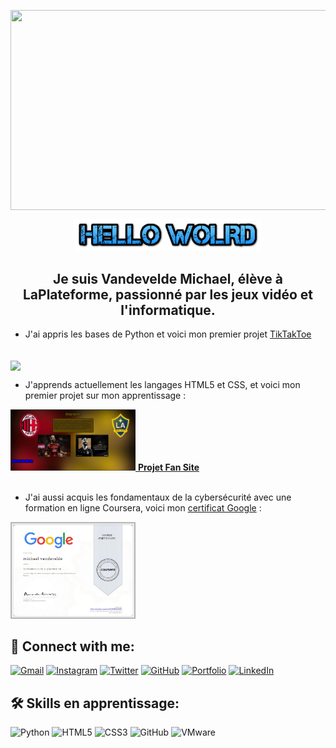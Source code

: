 <img
  align="center" 
  src="https://github.com/user-attachments/assets/755d2675-8a5a-4ae1-a860-cf9e7f098492" 
  width="1000"
  height="320"
/>


<p align="center">
  <img src="https://github.com/vandevelde-michael/vandevelde-michael/blob/main/HELLOWORLD.png?raw=true" alt="Hello World" width="300"/>
</p> 


<h2 align="center">Je suis Vandevelde Michael, élève à LaPlateforme, passionné par les jeux vidéo et l'informatique.</h2>

- J'ai appris les bases de Python et voici mon premier projet [TikTakToe](https://github.com/vandevelde-michael/TicTacToe/blob/main/TicTacToe.py)

<br>

<img align="center" src="https://github.com/user-attachments/assets/9e138103-bc95-44bb-96dd-eb2c8f97d1e8" width="150" />


- J'apprends actuellement les langages HTML5 et CSS, et voici mon premier projet sur mon apprentissage :

<a href="https://raw.githubusercontent.com/vandevelde-michael/vandevelde-michael/main/giroud.jpg">
  <img src="https://raw.githubusercontent.com/vandevelde-michael/vandevelde-michael/main/giroud.jpg" width="200" />
</a>
<a href="https://github.com/MerlinFache/Projet-FanSite">
  <strong>Projet Fan Site</strong>
  <br><br>
</a>

- J'ai aussi acquis les fondamentaux de la cybersécurité avec une formation en ligne Coursera, voici mon [certificat Google](https://www.coursera.org/account/accomplishments/verify/T7KB4XW87WXE) :

<a href="https://raw.githubusercontent.com/vandevelde-michael/vandevelde-michael/main/google%20certificate.png">
  <img src="https://raw.githubusercontent.com/vandevelde-michael/vandevelde-michael/main/google%20certificate.png" width="200" />
</a>

## 🤝 Connect with me:

<a href="mailto:michael.vandevelde@laplateforme.io"><img src="https://img.icons8.com/color/48/000000/gmail.png" alt="Gmail" width="35px" /></a>
<a href="https://www.instagram.com/le_mikyyy"><img src="https://img.icons8.com/color/48/000000/instagram-new.png" alt="Instagram" width="35px" /></a>
<a href="https://twitter.com/bbt_rabbit"><img src="https://img.icons8.com/color/48/000000/twitter.png" alt="Twitter" width="35px" /></a>
<a href="https://github.com/vandevelde-michael"><img src="https://img.icons8.com/ios-glyphs/48/000000/github.png" alt="GitHub" width="35px" /></a>
<a href="https://vandevelde-michael.github.io/portfolio/"><img src="https://img.icons8.com/color/48/000000/web-design.png" alt="Portfolio" width="35px" /></a>
<a href="https://linkedin.com/in/michael-vandevelde-81625033b"><img src="https://img.icons8.com/color/48/000000/linkedin.png" alt="LinkedIn" width="35px" /></a>

## 🛠️ Skills en apprentissage:

![Python](https://img.shields.io/badge/Python-3776AB?style=flat&logo=python&logoColor=white)
![HTML5](https://img.shields.io/badge/HTML5-E34F26?style=flat&logo=html5&logoColor=white)
![CSS3](https://img.shields.io/badge/CSS3-1572B6?style=flat&logo=css3&logoColor=white)
![GitHub](https://img.shields.io/badge/GitHub-181717?style=flat&logo=github&logoColor=white)
![VMware](https://img.shields.io/badge/VMware-607078?style=flat&logo=vmware&logoColor=white)

<p align="left">
</p>

